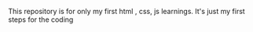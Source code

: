 This repository is for only my first html , css, js learnings. It's just my first steps for the coding
